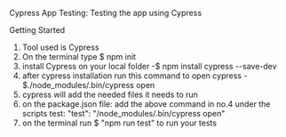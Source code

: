 Cypress App Testing:
Testing the app using Cypress

Getting Started

1. Tool used is Cypress
2. On the terminal type $ npm init
3. install Cypress on your local folder -$ npm install cypress --save-dev
4. after cypress installation run this command to open cypress - $./node_modules/.bin/cypress open
5. cypress will add the needed files it needs to run
6. on the package.json file: add the above command in no.4 under the scripts test:
"test": "/node_modules/.bin/cypress open"
7. on the terminal run $ "npm run test" to run your tests